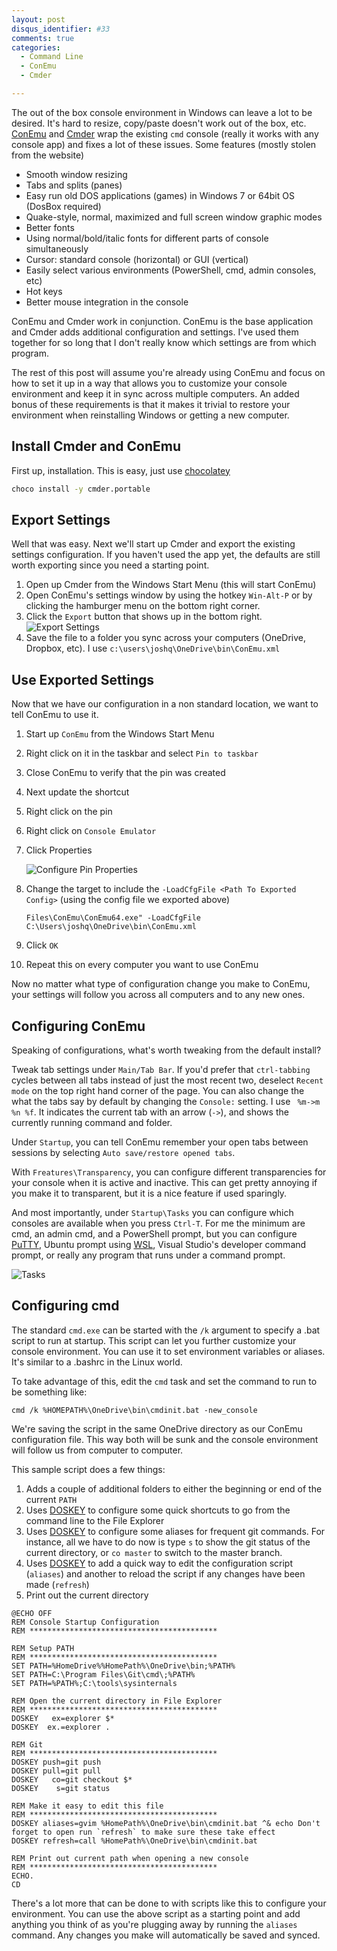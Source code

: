 ```yaml
---
layout: post
disqus_identifier: #33
comments: true
categories:
  - Command Line
  - ConEmu
  - Cmder

---
```


The out of the box console environment in Windows can leave a lot to be
desired. It's hard to resize, copy/paste doesn't work out of the box, etc.
[ConEmu](https://github.com/Maximus5/ConEmu) and [Cmder](http://cmder.net)
wrap the existing `cmd` console (really it works with any console app) and
fixes a lot of these issues. Some features (mostly stolen from the website)

* Smooth window resizing
* Tabs and splits (panes)
* Easy run old DOS applications (games) in Windows 7 or 64bit OS (DosBox required)
* Quake-style, normal, maximized and full screen window graphic modes
* Better fonts
* Using normal/bold/italic fonts for different parts of console simultaneously
* Cursor: standard console (horizontal) or GUI (vertical)
* Easily select various environments (PowerShell, cmd, admin consoles, etc)
* Hot keys
* Better mouse integration in the console

ConEmu and Cmder work in conjunction.  ConEmu is the base application and Cmder
adds additional configuration and settings.  I've used them together for so
long that I don't really know which settings are from which program.

The rest of this post will assume you're already using ConEmu and focus on how
to set it up in a way that allows you to customize your console environment and
keep it in sync across multiple computers. An added bonus of these requirements
is that it makes it trivial to restore your environment when reinstalling
Windows or getting a new computer.

## Install Cmder and ConEmu

First up, installation. This is easy, just use [chocolatey](https://chocolatey.org/)

```bash
choco install -y cmder.portable
```

## Export Settings

Well that was easy.  Next we'll start up Cmder and export the existing settings
configuration.  If you haven't used the app yet, the defaults are still worth
exporting since you need a starting point.

1. Open up Cmder from the Windows Start Menu (this will start ConEmu)
1. Open ConEmu's settings window by using the hotkey `Win-Alt-P` or by clicking
   the hamburger menu on the bottom right corner.
1. Click the `Export` button that shows up in the bottom right.
  ![Export Settings](/images/posts/2018/2018-04-14-Configuring-ConEmu/ExportSettings.png)
1. Save the file to a folder you sync across your computers (OneDrive, Dropbox,
   etc).  I use `c:\users\joshq\OneDrive\bin\ConEmu.xml`

## Use Exported Settings

Now that we have our configuration in a non standard location, we want to tell
ConEmu to use it.  

1. Start up `ConEmu` from the Windows Start Menu
1. Right click on it in the taskbar and select `Pin to taskbar`
1. Close ConEmu to verify that the pin was created
1. Next update the shortcut
  1. Right click on the pin
  1. Right click on `Console Emulator` 
  1. Click Properties

        ![Configure Pin Properties](/images/posts/2018/2018-04-14-Configuring-ConEmu/ConfigurePinProperties.png)
1. Change the target to include the `-LoadCfgFile <Path To Exported Config>`
   (using the config file we exported above) 
    ``` "C:\Program
    Files\ConEmu\ConEmu64.exe" -LoadCfgFile C:\Users\joshq\OneDrive\bin\ConEmu.xml
    ```
1. Click `OK`
1. Repeat this on every computer you want to use ConEmu

Now no matter what type of configuration change you make to ConEmu, your
settings will follow you across  all computers and to any new ones.

## Configuring ConEmu

Speaking of configurations, what's worth tweaking from the default install?

Tweak tab settings under `Main/Tab Bar`.  If you'd prefer that `ctrl-tabbing`
cycles between all tabs instead of just the most recent two, deselect `Recent
mode` on the top right hand corner of the page.  You can also change the what
the tabs say by default by changing the `Console:` setting.  I use ` %m->m %n
%f`.  It indicates the current tab with an arrow (`->`), and shows the
currently running command and folder.

Under `Startup`, you can tell ConEmu remember your open tabs between sessions
by selecting `Auto save/restore opened tabs`.

With `Freatures\Transparency`, you can configure different transparencies for
your console when it is active and inactive.  This can get pretty annoying if
you make it to transparent, but it is a nice feature if used sparingly.

And most importantly, under `Startup\Tasks` you can configure which consoles
are available when you press `Ctrl-T`.  For me the minimum are cmd, an admin
cmd, and a PowerShell prompt, but you can configure
[PuTTY](https://www.chiark.greenend.org.uk/~sgtatham/putty/), Ubuntu prompt
using [WSL](https://docs.microsoft.com/en-us/windows/wsl/install-win10), Visual
Studio's developer command prompt, or really any program that runs under a
command prompt.

![Tasks](/images/posts/2018/2018-04-14-Configuring-ConEmu/Tasks.png)

## Configuring cmd

The standard `cmd.exe` can be started with the `/k` argument to specify a .bat
script to run at startup.  This script can let you further customize your
console environment.  You can use it to set environment variables or aliases.
It's similar to a .bashrc in the Linux world.

To take advantage of this, edit the `cmd` task and set the command to run to be something like:

```
cmd /k %HOMEPATH%\OneDrive\bin\cmdinit.bat -new_console
```

We're saving the script in the same OneDrive directory as our ConEmu
configuration file.  This way both will be sunk and the console environment
will follow us from computer to computer.  

This sample script does a few things:

1. Adds a couple of additional folders to either the beginning or end of the
   current `PATH`
1. Uses [DOSKEY](https://en.wikipedia.org/wiki/DOSKEY) to configure some quick
   shortcuts to go from the command line to the File Explorer
1. Uses [DOSKEY](https://en.wikipedia.org/wiki/DOSKEY) to configure some
   aliases for frequent git commands.  For instance, all we have to do now is
   type `s` to show the git status of the current directory, or `co master` to
   switch to the master branch.
1. Uses [DOSKEY](https://en.wikipedia.org/wiki/DOSKEY) to add a quick way to
   edit the configuration script (`aliases`) and another to reload the script
   if any changes have been made (`refresh`)
1. Print out the current directory

```batch
@ECHO OFF
REM Console Startup Configuration
REM ******************************************

REM Setup PATH
REM ******************************************
SET PATH=%HomeDrive%%HomePath%\OneDrive\bin;%PATH%
SET PATH=C:\Program Files\Git\cmd\;%PATH%
SET PATH=%PATH%;C:\tools\sysinternals

REM Open the current directory in File Explorer
REM ******************************************
DOSKEY   ex=explorer $*
DOSKEY  ex.=explorer .

REM Git
REM ******************************************
DOSKEY push=git push
DOSKEY pull=git pull
DOSKEY   co=git checkout $*
DOSKEY    s=git status

REM Make it easy to edit this file
REM ******************************************
DOSKEY aliases=gvim %HomePath%\OneDrive\bin\cmdinit.bat ^& echo Don't forget to open run `refresh` to make sure these take effect
DOSKEY refresh=call %HomePath%\OneDrive\bin\cmdinit.bat

REM Print out current path when opening a new console
REM ******************************************
ECHO.
CD
```

There's a lot more that can be done to with scripts like this to configure your environment.  You can use the above script as a starting point and add anything you think of as you're plugging away by running the `aliases` command.  Any changes you make will automatically be saved and synced.
